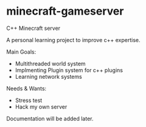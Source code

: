 # minecraft-gameserver
C++ Minecraft server 

A personal learning project to improve c++ expertise.


Main Goals:

- Multithreaded world system
- Implmenting Plugin system for c++ plugins
- Learning network systems

Needs & Wants:

- Stress test
- Hack my own server
  
Documentation will be added later.
